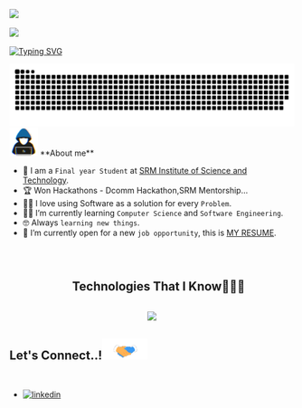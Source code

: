 
![](https://github.com/halfrost/halfrost/blob/master/icons/header_.png)

<img src="https://user-images.githubusercontent.com/73097560/115834477-dbab4500-a447-11eb-908a-139a6edaec5c.gif">

[![Typing SVG](https://readme-typing-svg.herokuapp.com?font=&weight=500&size=25&pause=1000&color=1461C3&width=435&lines=Hi+%F0%9F%91%8B%2C+I'm+Samarth+Dhawan...;%F0%9F%91%A8%E2%80%8D%F0%9F%92%BB+A+Frontend+Developer;%F0%9F%A7%97Who+loves+travelling)](https://git.io/typing-svg)

<div align="center">
  <img  src="https://github.com/1999AZZAR/1999AZZAR/blob/main/resources/img/grid-snake.svg"
       alt="snake" /></a>
</div>
<picture><img src = "https://github.com/0xAbdulKhalid/0xAbdulKhalid/raw/main/assets/mdImages/about_me.gif" width = 50px></picture> **About me**

- :school: I am a `Final year Student` at [SRM Institute of Science and Technology](https://www.srmist.edu.in/).
- :trophy: Won Hackathons - Dcomm Hackathon,SRM Mentorship... 
- :technologist: I love using Software as a solution for every `Problem`.
- :student: I’m currently learning `Computer Science` and `Software Engineering`.
- :nerd_face: Always `learning new things`.
- :thinking: I’m currently open for a new `job opportunity`, this is [MY RESUME](https://drive.google.com/file/d/1HJPfZ5X6ltca4xa8q_6yryfFLTf7EVlR/view?usp=sharing).
<!-- - :boom: You can visit [MY WEBSITE](https://cutt.ly/Ahmed_Hossam_Website). -->
<br>

<div id="user-content-toc">
  <ul align="center">
    <summary><h2 style="display: inline-block">Technologies That I Know👨🏻‍💻</h2></summary>
  </ul>
</div>
<!--tech stack icons-->
<p align="center">
  <a href="https://skillicons.dev">
    <img src="https://skillicons.dev/icons?i=git,aws,bootstrap,c,cpp,css,discord,express,figma,firebase,github,html,js,linux,materialui,mongodb,mysql,nextjs,nodejs,postman,py,react,redux,tailwind,ts,vscode&perline=14" />
  </a>
</p>













## <b> Let's Connect..!</b><img src="https://github.com/0xAbdulKhalid/0xAbdulKhalid/raw/main/assets/mdImages/handshake.gif" width ="80">
<br>
<div align='left'>

<ul>

<li>
<a href="https://www.linkedin.com/in/samarth-dhawan-a317821aa/" target="_blank">
<img src="https://img.shields.io/badge/linkedin: Samarth_Dhawan-%2300acee.svg?color=405DE6&style=for-the-badge&logo=linkedin&logoColor=white" alt=linkedin style="margin-bottom: 5px;"/>
</a>
</li>

<br>
